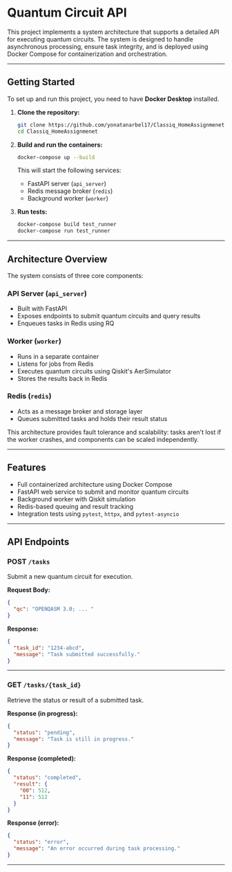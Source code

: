 # Quantum Circuit API

This project implements a system architecture that supports a detailed API for executing quantum circuits. The system is designed to handle asynchronous processing, ensure task integrity, and is deployed using Docker Compose for containerization and orchestration.

---

## Getting Started

To set up and run this project, you need to have **Docker Desktop** installed.

1. **Clone the repository:**
   ```bash
   git clone https://github.com/yonatanarbel17/Classiq_HomeAssignmenet.git
   cd Classiq_HomeAssignmenet
   ```

2. **Build and run the containers:**
   ```bash
   docker-compose up --build
   ```

   This will start the following services:
   - FastAPI server (`api_server`)
   - Redis message broker (`redis`)
   - Background worker (`worker`)

3. **Run tests:**
   ```bash
   docker-compose build test_runner
   docker-compose run test_runner
   ```

---

## Architecture Overview

The system consists of three core components:

### API Server (`api_server`)
- Built with FastAPI  
- Exposes endpoints to submit quantum circuits and query results  
- Enqueues tasks in Redis using RQ

### Worker (`worker`)
- Runs in a separate container  
- Listens for jobs from Redis  
- Executes quantum circuits using Qiskit's AerSimulator  
- Stores the results back in Redis

### Redis (`redis`)
- Acts as a message broker and storage layer  
- Queues submitted tasks and holds their result status

This architecture provides fault tolerance and scalability: tasks aren't lost if the worker crashes, and components can be scaled independently.

---

## Features

- Full containerized architecture using Docker Compose
- FastAPI web service to submit and monitor quantum circuits
- Background worker with Qiskit simulation
- Redis-based queuing and result tracking
- Integration tests using `pytest`, `httpx`, and `pytest-asyncio`

---

## API Endpoints

### POST `/tasks`
Submit a new quantum circuit for execution.

**Request Body:**
```json
{
  "qc": "OPENQASM 3.0; ... "
}
```

**Response:**
```json
{
  "task_id": "1234-abcd",
  "message": "Task submitted successfully."
}
```

---

### GET `/tasks/{task_id}`
Retrieve the status or result of a submitted task.

**Response (in progress):**
```json
{
  "status": "pending",
  "message": "Task is still in progress."
}
```

**Response (completed):**
```json
{
  "status": "completed",
  "result": {
    "00": 512,
    "11": 512
  }
}
```

**Response (error):**
```json
{
  "status": "error",
  "message": "An error occurred during task processing."
}
```

---

